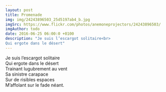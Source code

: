 ```yaml
---
layout: post
title: Promenade
img: img/24243896503_25d5197ab4_b.jpg
imgSrc: https://www.flickr.com/photos/anemoneprojectors/24243896503/
imgAuthor: todo
date: 2016-06-25 06:00:0 +0100
description: "Je suis l’escargot solitaire<br>
Qui ergote dans le désert"
---
```

Je suis l’escargot solitaire<br>
Qui ergote dans le désert<br>
Trainant lugubrement au vent<br>
Sa sinistre carapace<br>
Sur de risibles espaces<br>
M’affolant sur le fade néant.

